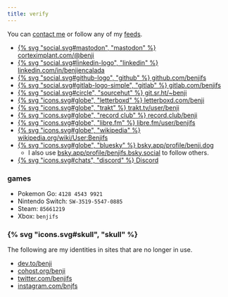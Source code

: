 ```yaml
---
title: verify
---
```


You can [contact me](/contact) or follow any of my [feeds](/feeds).

- [{% svg "social.svg#mastodon", "mastodon" %} corteximplant.com/@benji](https://corteximplant.com/@benji)
- [{% svg "social.svg#linkedin-logo", "linkedin" %} linkedin.com/in/benjiencalada](https://linkedin.com/in/benjiencalada)
- [{% svg "social.svg#github-logo", "github" %} github.com/benjifs</a>](https://github.com/benjifs)
- [{% svg "social.svg#gitlab-logo-simple", "gitlab" %} gitlab.com/benjifs</a>](https://gitlab.com/benjifs)
- [{% svg "social.svg#circle", "sourcehut" %} git.sr.ht/~benji](https://git.sr.ht/~benji)
- [{% svg "icons.svg#globe", "letterboxd" %} letterboxd.com/benji](https://letterboxd.com/benji)
- [{% svg "icons.svg#globe", "trakt" %} trakt.tv/user/benji](https://trakt.tv/user/benji)
- [{% svg "icons.svg#globe", "record club" %} record.club/benji](https://record.club/benji)
- [{% svg "icons.svg#globe", "libre.fm" %} libre.fm/user/benjifs](https://libre.fm/user/benjifs)
- [{% svg "icons.svg#globe", "wikipedia" %} wikipedia.org/wiki/User:Benjifs](https://en.wikipedia.org/wiki/User:Benjifs)
- [{% svg "icons.svg#globe", "bluesky" %} bsky.app/profile/benji.dog](https://bsky.app/profile/benji.dog)
	- I also use [bsky.app/profile/benjifs.bsky.social](https://bsky.app/profile/benjifs.bsky.social) to follow others.
- [{% svg "icons.svg#chats", "discord" %} Discord](https://discordapp.com/users/b14961138815)

### games
- Pokemon Go: `4128 4543 9921`
- Nintendo Switch: `SW-3519-5547-0885`
- Steam: `85661219`
- Xbox: `benjifs`

### {% svg "icons.svg#skull", "skull" %}
The following are my identities in sites that are no longer in use.
- [dev.to/benji](https://dev.to/benji)
- [cohost.org/benji](https://cohost.org/benji)
- [twitter.com/benjifs](https://twitter.com/benjifs)
- [instagram.com/bnjfs](https://instagram.com/bnjfs)
